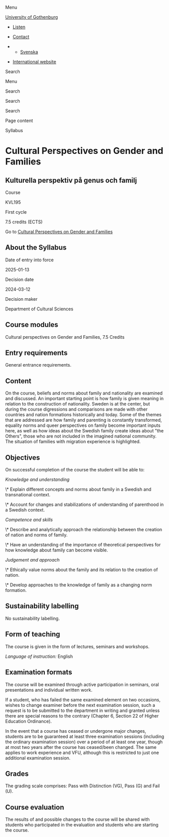 Menu

[University of Gothenburg](/en)

- [Listen](//app-eu.readspeaker.com/cgi-bin/rsent?customerid=9467&lang=en_uk&readclass=region--content&url=https%3A%2F%2Fwww.gu.se%2Fen%2Fstudy-gothenburg%2Fcultural-perspectives-on-gender-and-families-kvl195%2Fsyllabus%2Fdb867e60-2cb2-11ef-a2a0-4c1db4504bb5 "Listen with ReadSpeaker")

- [Contact](/en/contact)

- - [Svenska](/studera/hitta-utbildning/kulturella-perspektiv-pa-genus-och-familj-kvl195/kursplan/db867e60-2cb2-11ef-a2a0-4c1db4504bb5)
- [International website](/en/study-gothenburg/cultural-perspectives-on-gender-and-families-kvl195/syllabus/db867e60-2cb2-11ef-a2a0-4c1db4504bb5)

Search


Menu


Search


Search

Search

Page content

Syllabus


# Cultural Perspectives on Gender and Families

## Kulturella perspektiv på genus och familj

Course


KVL195


First cycle


7.5 credits (ECTS)


Go to
[Cultural Perspectives on Gender and Families](/en/study-gothenburg/cultural-perspectives-on-gender-and-families-kvl195)

## About the Syllabus

Date of entry into force


2025-01-13


Decision date


2024-03-12


Decision maker


Department of Cultural Sciences


## Course modules

Cultural perspectives on Gender and Families, 7.5 Credits


## Entry requirements

General entrance requirements.


## Content

On the course, beliefs and norms about family and nationality are examined and discussed. An important starting point is how family is given meaning in relation to the construction of nationality. Sweden is at the center, but during the course digressions and comparisons are made with other countries and nation formations historically and today. Some of the themes that are addressed are how family and parenting is constantly transformed, equality norms and queer perspectives on family become important inputs here, as well as how ideas about the Swedish family create ideas about "the Others", those who are not included in the imagined national community. The situation of families with migration experience is highlighted.

## Objectives

On successful completion of the course the student will be able to:

_Knowledge and understanding_

\\* Explain different concepts and norms about family in a Swedish and transnational context.

\\* Account for changes and stabilizations of understanding of parenthood in a Swedish context.

_Competence and skills_

\\* Describe and analytically approach the relationship between the creation of nation and norms of family.

\\* Have an understanding of the importance of theoretical perspectives for how knowledge about family can become visible.

_Judgement and approach_

\\* Ethically value norms about the family and its relation to the creation of nation.

\\* Develop approaches to the knowledge of family as a changing norm formation.

## Sustainability labelling

No sustainability labelling.


## Form of teaching

The course is given in the form of lectures, seminars and workshops.

_Language of instruction:_ English

## Examination formats

The course will be examined through active participation in seminars, oral presentations and individual written work.

If a student, who has failed the same examined element on two occasions, wishes to change examiner before the next examination session, such a request is to be submitted to the department in writing and granted unless there are special reasons to the contrary (Chapter 6, Section 22 of Higher Education Ordinance).

In the event that a course has ceased or undergone major changes, students are to be guaranteed at least three examination sessions (including the ordinary examination session) over a period of at least one year, though at most two years after the course has ceased/been changed. The same applies to work experience and VFU, although this is restricted to just one additional examination session.

## Grades

The grading scale comprises: Pass with Distinction (VG), Pass (G) and Fail (U).

## Course evaluation

The results of and possible changes to the course will be shared with students who participated in the evaluation and students who are starting the course.
